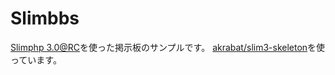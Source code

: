 # Slimbbs
[Slimphp 3.0@RC](https://github.com/slimphp/Slim/tree/3.x)を使った掲示板のサンプルです。
[akrabat/slim3-skeleton](https://github.com/akrabat/slim3-skeleton)を使っています。
